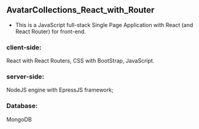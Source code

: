 ## AvatarCollections_React_with_Router

* This is a JavaScript full-stack Single Page Application with React (and React Router) for front-end.

### client-side: 
React with React Routers, CSS with BootStrap, JavaScript.

### server-side: 
NodeJS engine with EpressJS framework; 
### Database: 
MongoDB
